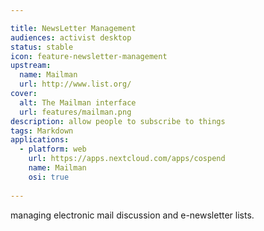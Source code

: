 ```yaml
---

title: NewsLetter Management
audiences: activist desktop
status: stable
icon: feature-newsletter-management
upstream:
  name: Mailman
  url: http://www.list.org/
cover:
  alt: The Mailman interface
  url: features/mailman.png
description: allow people to subscribe to things
tags: Markdown
applications:
  - platform: web
    url: https://apps.nextcloud.com/apps/cospend
    name: Mailman
    osi: true
    
---
```


managing electronic mail discussion and e-newsletter lists.

